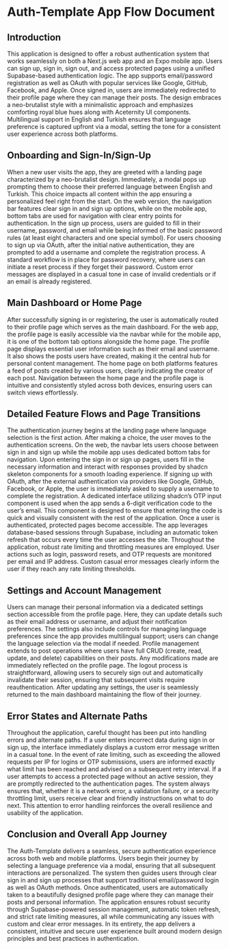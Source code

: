 # Auth-Template App Flow Document

## Introduction

This application is designed to offer a robust authentication system that works seamlessly on both a Next.js web app and an Expo mobile app. Users can sign up, sign in, sign out, and access protected pages using a unified Supabase-based authentication logic. The app supports email/password registration as well as OAuth with popular services like Google, GitHub, Facebook, and Apple. Once signed in, users are immediately redirected to their profile page where they can manage their posts. The design embraces a neo-brutalist style with a minimalistic approach and emphasizes comforting royal blue hues along with Aceternity UI components. Multilingual support in English and Turkish ensures that language preference is captured upfront via a modal, setting the tone for a consistent user experience across both platforms.

## Onboarding and Sign-In/Sign-Up

When a new user visits the app, they are greeted with a landing page characterized by a neo-brutalist design. Immediately, a modal pops up prompting them to choose their preferred language between English and Turkish. This choice impacts all content within the app ensuring a personalized feel right from the start. On the web version, the navigation bar features clear sign in and sign up options, while on the mobile app, bottom tabs are used for navigation with clear entry points for authentication. In the sign up process, users are guided to fill in their username, password, and email while being informed of the basic password rules (at least eight characters and one special symbol). For users choosing to sign up via OAuth, after the initial native authentication, they are prompted to add a username and complete the registration process. A standard workflow is in place for password recovery, where users can initiate a reset process if they forget their password. Custom error messages are displayed in a casual tone in case of invalid credentials or if an email is already registered.

## Main Dashboard or Home Page

After successfully signing in or registering, the user is automatically routed to their profile page which serves as the main dashboard. For the web app, the profile page is easily accessible via the navbar while for the mobile app, it is one of the bottom tab options alongside the home page. The profile page displays essential user information such as their email and username. It also shows the posts users have created, making it the central hub for personal content management. The home page on both platforms features a feed of posts created by various users, clearly indicating the creator of each post. Navigation between the home page and the profile page is intuitive and consistently styled across both devices, ensuring users can switch views effortlessly.

## Detailed Feature Flows and Page Transitions

The authentication journey begins at the landing page where language selection is the first action. After making a choice, the user moves to the authentication screens. On the web, the navbar lets users choose between sign in and sign up while the mobile app uses dedicated bottom tabs for navigation. Upon entering the sign in or sign up pages, users fill in the necessary information and interact with responses provided by shadcn skeleton components for a smooth loading experience. If signing up with OAuth, after the external authentication via providers like Google, GitHub, Facebook, or Apple, the user is immediately asked to supply a username to complete the registration. A dedicated interface utilizing shadcn’s OTP input component is used when the app sends a 6-digit verification code to the user’s email. This component is designed to ensure that entering the code is quick and visually consistent with the rest of the application. Once a user is authenticated, protected pages become accessible. The app leverages database-based sessions through Supabase, including an automatic token refresh that occurs every time the user accesses the site. Throughout the application, robust rate limiting and throttling measures are employed. User actions such as login, password resets, and OTP requests are monitored per email and IP address. Custom casual error messages clearly inform the user if they reach any rate limiting thresholds.

## Settings and Account Management

Users can manage their personal information via a dedicated settings section accessible from the profile page. Here, they can update details such as their email address or username, and adjust their notification preferences. The settings also include controls for managing language preferences since the app provides multilingual support; users can change the language selection via the modal if needed. Profile management extends to post operations where users have full CRUD (create, read, update, and delete) capabilities on their posts. Any modifications made are immediately reflected on the profile page. The logout process is straightforward, allowing users to securely sign out and automatically invalidate their session, ensuring that subsequent visits require reauthentication. After updating any settings, the user is seamlessly returned to the main dashboard maintaining the flow of their journey.

## Error States and Alternate Paths

Throughout the application, careful thought has been put into handling errors and alternate paths. If a user enters incorrect data during sign in or sign up, the interface immediately displays a custom error message written in a casual tone. In the event of rate limiting, such as exceeding the allowed requests per IP for logins or OTP submissions, users are informed exactly what limit has been reached and advised on a subsequent retry interval. If a user attempts to access a protected page without an active session, they are promptly redirected to the authentication pages. The system always ensures that, whether it is a network error, a validation failure, or a security throttling limit, users receive clear and friendly instructions on what to do next. This attention to error handling reinforces the overall resilience and usability of the application.

## Conclusion and Overall App Journey

The Auth-Template delivers a seamless, secure authentication experience across both web and mobile platforms. Users begin their journey by selecting a language preference via a modal, ensuring that all subsequent interactions are personalized. The system then guides users through clear sign in and sign up processes that support traditional email/password login as well as OAuth methods. Once authenticated, users are automatically taken to a beautifully designed profile page where they can manage their posts and personal information. The application ensures robust security through Supabase-powered session management, automatic token refresh, and strict rate limiting measures, all while communicating any issues with custom and clear error messages. In its entirety, the app delivers a consistent, intuitive and secure user experience built around modern design principles and best practices in authentication.
